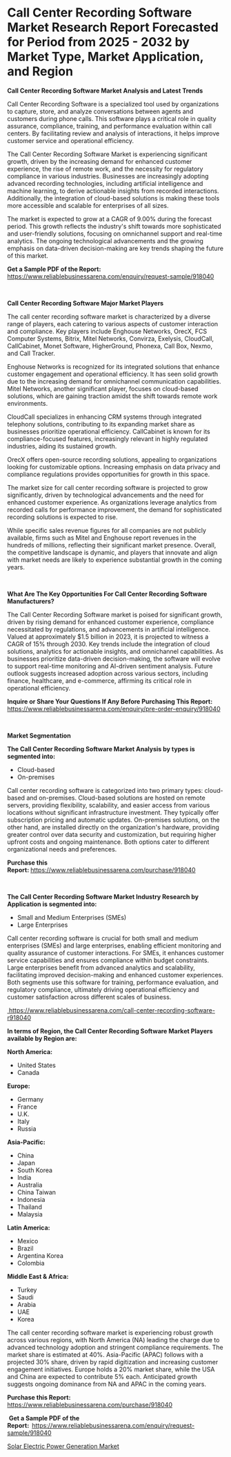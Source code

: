 <p><h1>Call Center Recording Software Market Research Report Forecasted for Period from 2025 -  2032 by Market Type, Market Application, and Region</h1></p><p><strong>Call Center Recording Software Market Analysis and Latest Trends</strong></p>
<p><p>Call Center Recording Software is a specialized tool used by organizations to capture, store, and analyze conversations between agents and customers during phone calls. This software plays a critical role in quality assurance, compliance, training, and performance evaluation within call centers. By facilitating review and analysis of interactions, it helps improve customer service and operational efficiency.</p><p>The Call Center Recording Software Market is experiencing significant growth, driven by the increasing demand for enhanced customer experience, the rise of remote work, and the necessity for regulatory compliance in various industries. Businesses are increasingly adopting advanced recording technologies, including artificial intelligence and machine learning, to derive actionable insights from recorded interactions. Additionally, the integration of cloud-based solutions is making these tools more accessible and scalable for enterprises of all sizes.</p><p>The market is expected to grow at a CAGR of 9.00% during the forecast period. This growth reflects the industry's shift towards more sophisticated and user-friendly solutions, focusing on omnichannel support and real-time analytics. The ongoing technological advancements and the growing emphasis on data-driven decision-making are key trends shaping the future of this market.</p></p>
<p><strong>Get a Sample PDF of the Report:&nbsp;</strong> <a href="https://www.reliablebusinessarena.com/enquiry/request-sample/918040?utm_campaign=2754&utm_medium=2&utm_source=Github&utm_content=ia&utm_term=05032025&utm_id=call-center-recording-software">https://www.reliablebusinessarena.com/enquiry/request-sample/918040</a></p>
<p>&nbsp;</p>
<p><strong>Call Center Recording Software Major Market Players</strong></p>
<p><p>The call center recording software market is characterized by a diverse range of players, each catering to various aspects of customer interaction and compliance. Key players include Enghouse Networks, OrecX, FCS Computer Systems, Bitrix, Mitel Networks, Convirza, Exelysis, CloudCall, CallCabinet, Monet Software, HigherGround, Phonexa, Call Box, Nexmo, and Call Tracker.</p><p>Enghouse Networks is recognized for its integrated solutions that enhance customer engagement and operational efficiency. It has seen solid growth due to the increasing demand for omnichannel communication capabilities. Mitel Networks, another significant player, focuses on cloud-based solutions, which are gaining traction amidst the shift towards remote work environments.</p><p>CloudCall specializes in enhancing CRM systems through integrated telephony solutions, contributing to its expanding market share as businesses prioritize operational efficiency. CallCabinet is known for its compliance-focused features, increasingly relevant in highly regulated industries, aiding its sustained growth.</p><p>OrecX offers open-source recording solutions, appealing to organizations looking for customizable options. Increasing emphasis on data privacy and compliance regulations provides opportunities for growth in this space.</p><p>The market size for call center recording software is projected to grow significantly, driven by technological advancements and the need for enhanced customer experience. As organizations leverage analytics from recorded calls for performance improvement, the demand for sophisticated recording solutions is expected to rise.</p><p>While specific sales revenue figures for all companies are not publicly available, firms such as Mitel and Enghouse report revenues in the hundreds of millions, reflecting their significant market presence. Overall, the competitive landscape is dynamic, and players that innovate and align with market needs are likely to experience substantial growth in the coming years.</p></p>
<p>&nbsp;</p>
<p><strong>What Are The Key Opportunities For Call Center Recording Software Manufacturers?</strong></p>
<p><p>The Call Center Recording Software market is poised for significant growth, driven by rising demand for enhanced customer experience, compliance necessitated by regulations, and advancements in artificial intelligence. Valued at approximately $1.5 billion in 2023, it is projected to witness a CAGR of 15% through 2030. Key trends include the integration of cloud solutions, analytics for actionable insights, and omnichannel capabilities. As businesses prioritize data-driven decision-making, the software will evolve to support real-time monitoring and AI-driven sentiment analysis. Future outlook suggests increased adoption across various sectors, including finance, healthcare, and e-commerce, affirming its critical role in operational efficiency.</p></p>
<p><strong>Inquire or Share Your Questions If Any Before Purchasing This Report:</strong> <a href="https://www.reliablebusinessarena.com/enquiry/pre-order-enquiry/918040?utm_campaign=2754&utm_medium=2&utm_source=Github&utm_content=ia&utm_term=05032025&utm_id=call-center-recording-software">https://www.reliablebusinessarena.com/enquiry/pre-order-enquiry/918040</a></p>
<p>&nbsp;</p>
<p><strong>Market Segmentation</strong></p>
<p><strong>The Call Center Recording Software Market Analysis by types is segmented into:</strong></p>
<p><ul><li>Cloud-based</li><li>On-premises</li></ul></p>
<p><p>Call center recording software is categorized into two primary types: cloud-based and on-premises. Cloud-based solutions are hosted on remote servers, providing flexibility, scalability, and easier access from various locations without significant infrastructure investment. They typically offer subscription pricing and automatic updates. On-premises solutions, on the other hand, are installed directly on the organization's hardware, providing greater control over data security and customization, but requiring higher upfront costs and ongoing maintenance. Both options cater to different organizational needs and preferences.</p></p>
<p><strong>Purchase this Report:&nbsp;</strong><a href="https://www.reliablebusinessarena.com/purchase/918040?utm_campaign=2754&utm_medium=2&utm_source=Github&utm_content=ia&utm_term=05032025&utm_id=call-center-recording-software">https://www.reliablebusinessarena.com/purchase/918040</a></p>
<p>&nbsp;</p>
<p><strong>The Call Center Recording Software Market Industry Research by Application is segmented into:</strong></p>
<p><ul><li>Small and Medium Enterprises (SMEs)</li><li>Large Enterprises</li></ul></p>
<p><p>Call center recording software is crucial for both small and medium enterprises (SMEs) and large enterprises, enabling efficient monitoring and quality assurance of customer interactions. For SMEs, it enhances customer service capabilities and ensures compliance within budget constraints. Large enterprises benefit from advanced analytics and scalability, facilitating improved decision-making and enhanced customer experiences. Both segments use this software for training, performance evaluation, and regulatory compliance, ultimately driving operational efficiency and customer satisfaction across different scales of business.</p></p>
<p><a href="https://www.reliablebusinessarena.com/call-center-recording-software-r918040?utm_campaign=2754&utm_medium=2&utm_source=Github&utm_content=ia&utm_term=05032025&utm_id=call-center-recording-software">&nbsp;https://www.reliablebusinessarena.com/call-center-recording-software-r918040</a></p>
<p><strong>In terms of Region, the Call Center Recording Software Market Players available by Region are:</strong></p>
<p>
    <p> <strong> North America: </strong>
        <ul>
            <li>United States</li>
            <li>Canada</li>
        </ul>
        </p> 
    <p> <strong> Europe: </strong>
        <ul>
            <li>Germany</li>
            <li>France</li>
            <li>U.K.</li>
            <li>Italy</li>
            <li>Russia</li>
        </ul>
        </p> 
    <p> <strong> Asia-Pacific: </strong>
        <ul>
            <li>China</li>
            <li>Japan</li>
            <li>South Korea</li>
            <li>India</li>
            <li>Australia</li>
            <li>China Taiwan</li>
            <li>Indonesia</li>
            <li>Thailand</li>
            <li>Malaysia</li>
        </ul>
        </p> 
    <p> <strong> Latin America: </strong>
        <ul>
            <li>Mexico</li>
            <li>Brazil</li>
            <li>Argentina Korea</li>
            <li>Colombia</li>
        </ul>
        </p> 
    <p> <strong> Middle East & Africa: </strong>
        <ul>
            <li>Turkey</li>
            <li>Saudi</li>
            <li>Arabia</li>
            <li>UAE</li>
            <li>Korea</li>
        </ul>
    </p>
    </p>
<p><p>The call center recording software market is experiencing robust growth across various regions, with North America (NA) leading the charge due to advanced technology adoption and stringent compliance requirements. The market share is estimated at 40%. Asia-Pacific (APAC) follows with a projected 30% share, driven by rapid digitization and increasing customer engagement initiatives. Europe holds a 20% market share, while the USA and China are expected to contribute 5% each. Anticipated growth suggests ongoing dominance from NA and APAC in the coming years.</p></p>
<p><strong>Purchase this Report: </strong><a href="https://www.reliablebusinessarena.com/purchase/918040?utm_campaign=2754&utm_medium=2&utm_source=Github&utm_content=ia&utm_term=05032025&utm_id=call-center-recording-software">https://www.reliablebusinessarena.com/purchase/918040</a></p>
<p>&nbsp;<strong>Get a Sample PDF of the Report:&nbsp;&nbsp;</strong><a href="https://www.reliablebusinessarena.com/enquiry/request-sample/918040?utm_campaign=2754&utm_medium=2&utm_source=Github&utm_content=ia&utm_term=05032025&utm_id=call-center-recording-software">https://www.reliablebusinessarena.com/enquiry/request-sample/918040</a></p>
<p><strong></strong></p>
<p><p><a href="https://github.com/donnettaletizia/Market-Research-Report-List-1/blob/main/solar-electric-power-generation-market.md?utm_campaign=2754&utm_medium=2&utm_source=Github&utm_content=ia&utm_term=05032025&utm_id=call-center-recording-software">Solar Electric Power Generation Market</a></p></p>